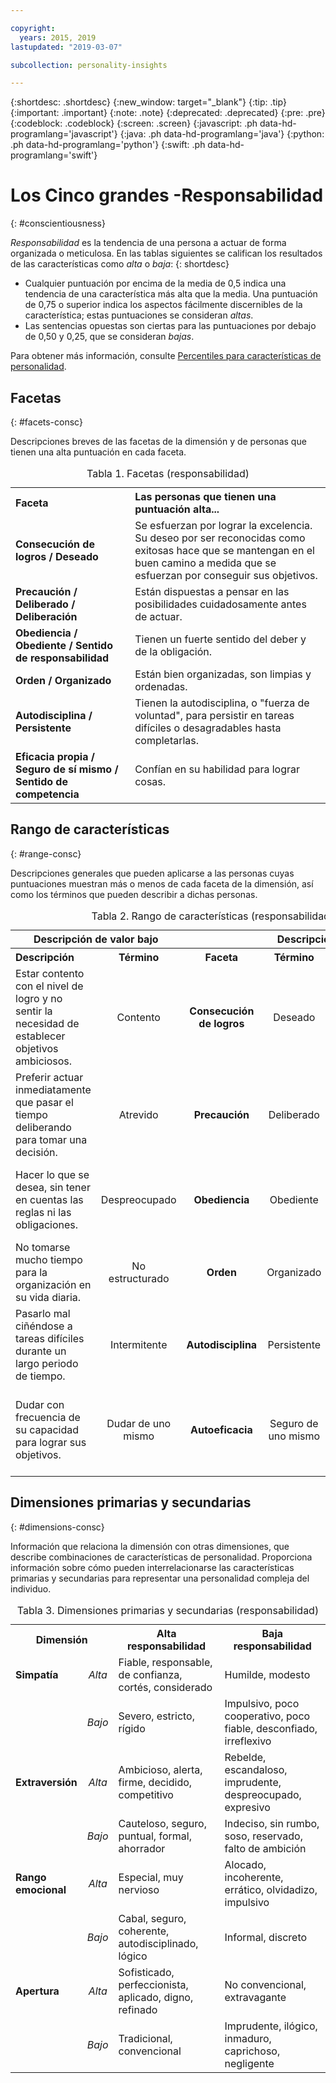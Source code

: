 ```yaml
---

copyright:
  years: 2015, 2019
lastupdated: "2019-03-07"

subcollection: personality-insights

---
```


{:shortdesc: .shortdesc}
{:new_window: target="_blank"}
{:tip: .tip}
{:important: .important}
{:note: .note}
{:deprecated: .deprecated}
{:pre: .pre}
{:codeblock: .codeblock}
{:screen: .screen}
{:javascript: .ph data-hd-programlang='javascript'}
{:java: .ph data-hd-programlang='java'}
{:python: .ph data-hd-programlang='python'}
{:swift: .ph data-hd-programlang='swift'}

# Los Cinco grandes -Responsabilidad
{: #conscientiousness}

*Responsabilidad* es la tendencia de una persona a actuar de forma organizada o meticulosa. En las tablas siguientes se califican los resultados de las características como *alta* o *baja*:
{: shortdesc}

-   Cualquier puntuación por encima de la media de 0,5 indica una tendencia de una característica más alta que la media. Una puntuación de 0,75 o superior
indica los aspectos fácilmente discernibles de la característica; estas puntuaciones se consideran *altas*.
-   Las sentencias opuestas son ciertas para las puntuaciones por debajo de 0,50 y 0,25, que se consideran *bajas*.

Para obtener más información, consulte [Percentiles para características de personalidad](/docs/services/personality-insights?topic=personality-insights-numeric#percentiles).

## Facetas
{: #facets-consc}

Descripciones breves de las facetas de la dimensión y de personas que tienen una alta puntuación en cada faceta.

<table>
  <caption>Tabla 1. Facetas (responsabilidad)</caption>
  <tr>
    <th style="text-align:left">Faceta</th>
    <th style="text-align:left">Las personas que tienen una puntuación alta...</th>
  </tr>
  <tr>
    <td><strong>Consecución de logros / Deseado</strong></td>
    <td>Se esfuerzan por lograr la excelencia. Su deseo por ser reconocidas como exitosas hace que se mantengan en el buen camino a medida que se esfuerzan por conseguir sus objetivos.</td>
  </tr>
  <tr>
    <td><strong>Precaución / Deliberado / Deliberación</strong></td>
    <td>Están dispuestas a pensar en las posibilidades cuidadosamente antes de actuar.</td>
  </tr>
  <tr>
    <td><strong>Obediencia / Obediente / Sentido de responsabilidad</strong></td>
    <td>Tienen un fuerte sentido del deber y de la obligación.</td>
  </tr>
  <tr>
    <td><strong>Orden / Organizado</strong></td>
    <td>Están bien organizadas, son limpias y ordenadas.</td>
  </tr>
  <tr>
    <td><strong>Autodisciplina / Persistente</strong></td>
    <td>Tienen la autodisciplina, o "fuerza de voluntad", para persistir en tareas difíciles o desagradables hasta completarlas.</td>
  </tr>
  <tr>
    <td><strong>Eficacia propia / Seguro de sí mismo / Sentido de competencia</strong></td>
    <td>Confían en su habilidad para lograr cosas.</td>
  </tr>
</table>

## Rango de características
{: #range-consc}

Descripciones generales que pueden aplicarse a las personas cuyas puntuaciones muestran más o menos de cada faceta de la dimensión, así como los términos que pueden describir a dichas personas.

<table summary="Para la faceta que se indica en la columna de en medio de cada fila, las dos primeras columnas proporcionan una descripción y un término para los individuos con puntuaciones bajas para la faceta, y las dos últimas columnas proporcionan un término y una descripción para los individuos con puntuaciones altas para la faceta.">
  <caption>Tabla 2. Rango de características (responsabilidad)</caption>
  <tr>
    <th id="lowValue" colspan="2" style="text-align:center">
      Descripción de valor bajo
    </th>
    <th id="blank"></th>
    <th id="highValue" colspan="2" style="text-align:center">
      Descripción de valor alto
    </th>
  </tr>
  <tr>
    <th id="lowDescription" headers="lowValue" style="text-align:left; width:23%">
      Descripción
    </th>
    <th id="lowTerm" headers="lowValue" style="text-align:center; width:16%">
      Término
    </th>
    <th id="facet" headers="blank" style="text-align:center; width:16%">
      Faceta
    </th>
    <th id="highTerm" headers="highValue" style="text-align:center; width:16%">
      Término
    </th>
    <th id="highDescription" headers="highValue" style="text-align:right">
      Descripción
    </th>
  </tr>
  <tr>
    <td headers="lowValue lowDescription" style="text-align:left">
      Estar contento con el nivel de logro y no sentir la necesidad de establecer objetivos ambiciosos.
    </td>
    <td headers="lowValue lowTerm" style="text-align:center">
      Contento
    </td>
    <td headers="blank facet" style="text-align:center">
      <strong>Consecución de logros</strong>
    </td>
    <td headers="highValue highTerm" style="text-align:center">
      Deseado
    </td>
    <td headers="highValue highDescription" style="text-align:right">
      Establecer objetivos elevados para sí mismo y trabajar duro para lograrlos.
    </td>
  </tr>
  <tr>
    <td headers="lowValue lowDescription" style="text-align:left">
      Preferir actuar inmediatamente que pasar el tiempo deliberando para tomar una decisión.
    </td>
    <td headers="lowValue lowTerm" style="text-align:center">
      Atrevido
    </td>
    <td headers="blank facet" style="text-align:center">
      <strong>Precaución</strong>
    </td>
    <td headers="highValue highTerm" style="text-align:center">
      Deliberado
    </td>
    <td headers="highValue highDescription" style="text-align:right">
      Pensar cuidadosamente en las decisiones antes de tomarlas.
    </td>
  </tr>
  <tr>
    <td headers="lowValue lowDescription" style="text-align:left">
      Hacer lo que se desea, sin tener en cuentas las reglas ni las obligaciones.
    </td>
    <td headers="lowValue lowTerm" style="text-align:center">
      Despreocupado
    </td>
    <td headers="blank facet" style="text-align:center">
      <strong>Obediencia</strong>
    </td>
    <td headers="highValue highTerm" style="text-align:center">
      Obediente
    </td>
    <td headers="highValue highDescription" style="text-align:right">
      Tomarse las reglas y las obligaciones seriamente, incluso cuando son incómodas.
    </td>
  </tr>
  <tr>
    <td headers="lowValue lowDescription" style="text-align:left">
      No tomarse mucho tiempo para la organización en su vida diaria.
    </td>
    <td headers="lowValue lowTerm" style="text-align:center">
      No estructurado
    </td>
    <td headers="blank facet" style="text-align:center">
      <strong>Orden</strong>
    </td>
    <td headers="highValue highTerm" style="text-align:center">
      Organizado
    </td>
    <td headers="highValue highDescription" style="text-align:right">
      Sentir una fuerte necesidad de estructura en su vida.
    </td>
  </tr>
  <tr>
    <td headers="lowValue lowDescription" style="text-align:left">
      Pasarlo mal ciñéndose a tareas difíciles durante un largo periodo de tiempo.
    </td>
    <td headers="lowValue lowTerm" style="text-align:center">
      Intermitente
    </td>
    <td headers="blank facet" style="text-align:center">
      <strong>Autodisciplina</strong>
    </td>
    <td headers="highValue highTerm" style="text-align:center">
      Persistente
    </td>
    <td headers="highValue highDescription" style="text-align:right">
      Poder abordar y ceñirse a tareas arduas.
    </td>
  </tr>
  <tr>
    <td headers="lowValue lowDescription" style="text-align:left">
      Dudar con frecuencia de su capacidad para lograr sus objetivos.
    </td>
    <td headers="lowValue lowTerm" style="text-align:center">
      Dudar de uno mismo
    </td>
    <td headers="blank facet" style="text-align:center">
      <strong>Autoeficacia</strong>
    </td>
    <td headers="highValue highTerm" style="text-align:center">
      Seguro de uno mismo
    </td>
    <td headers="highValue highDescription" style="text-align:right">
      Sentir que se tiene la capacidad para tener éxito en las tareas que se ha propuesto llevar a cabo.
    </td>
  </tr>
</table>

## Dimensiones primarias y secundarias
{: #dimensions-consc}

Información que relaciona la dimensión con otras dimensiones, que describe combinaciones de características de personalidad. Proporciona información sobre cómo pueden interrelacionarse las características primarias y secundarias para representar una personalidad compleja del individuo.

<table>
  <caption>Tabla 3. Dimensiones primarias y secundarias (responsabilidad)</caption>
  <tr>
    <th colspan="2" style="width:30%">Dimensión</th>
    <th style="width:35%">Alta responsabilidad</th>
    <th style="width:35%">Baja responsabilidad</th>
  </tr>
  <tr>
    <td style="text-align:left"><strong>Simpatía</strong></td>
    <td style="text-align:center"><em>Alta</em></td>
    <td>Fiable, responsable, de confianza, cortés, considerado</td>
    <td>Humilde, modesto</td>
  </tr>
  <tr>
    <td></td>
    <td style="text-align:center"><em>Bajo</em></td>
    <td>Severo, estricto, rígido</td>
    <td>Impulsivo, poco cooperativo, poco fiable, desconfiado, irreflexivo</td>
  </tr>
  <tr>
    <td style="text-align:left"><strong>Extraversión</strong></td>
    <td style="text-align:center"><em>Alta</em></td>
    <td>Ambicioso, alerta, firme, decidido, competitivo</td>
    <td>Rebelde, escandaloso, imprudente, despreocupado, expresivo</td>
  </tr>
  <tr>
    <td></td>
    <td style="text-align:center"><em>Bajo</em></td>
    <td>Cauteloso, seguro, puntual, formal, ahorrador</td>
    <td>Indeciso, sin rumbo, soso, reservado, falto de ambición</td>
  </tr>
  <tr>
    <td style="text-align:left"><strong>Rango emocional</strong></td>
    <td style="text-align:center"><em>Alta</em></td>
    <td>Especial, muy nervioso</td>
    <td>Alocado, incoherente, errático, olvidadizo, impulsivo</td>
  </tr>
  <tr>
    <td></td>
    <td style="text-align:center"><em>Bajo</em></td>
    <td>Cabal, seguro, coherente, autodisciplinado, lógico</td>
    <td>Informal, discreto</td>
  </tr>
  <tr>
    <td style="text-align:left"><strong>Apertura</strong></td>
    <td style="text-align:center"><em>Alta</em></td>
    <td>Sofisticado, perfeccionista, aplicado, digno, refinado</td>
    <td>No convencional, extravagante</td>
  </tr>
  <tr>
    <td></td>
    <td style="text-align:center"><em>Bajo</em></td>
    <td>Tradicional, convencional</td>
    <td>Imprudente, ilógico, inmaduro, caprichoso, negligente</td>
  </tr>
</table>
